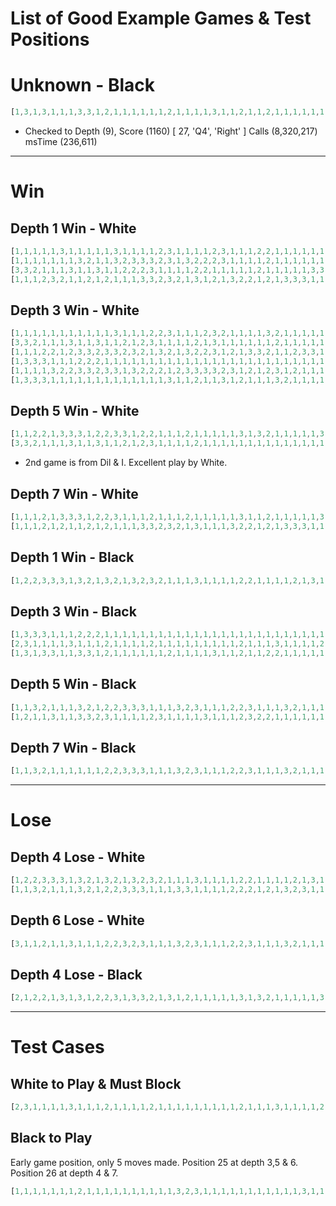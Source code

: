 # List of Good Example Games & Test Positions

# Unknown - Black

```javascript
[1,3,1,3,1,1,1,3,3,1,2,1,1,1,1,1,1,2,1,1,1,1,3,1,1,2,1,1,2,1,1,1,1,1,1,1]
```
 - Checked to Depth (9), Score (1160) [ 27, 'Q4', 'Right' ] Calls (8,320,217) msTime (236,611)

<hr>

# Win

## Depth 1 Win - White

```javascript
[1,1,1,1,1,3,1,1,1,1,1,3,1,1,1,1,2,3,1,1,1,1,2,3,1,1,1,2,2,1,1,1,1,1,1,1]
[1,1,1,1,1,1,1,3,2,1,1,3,2,3,3,3,2,3,1,3,2,2,2,3,1,1,1,1,2,1,1,1,1,1,1,1]
[3,3,2,1,1,1,3,1,1,3,1,1,2,2,2,3,1,1,1,1,2,2,1,1,1,1,1,2,1,1,1,1,1,3,3,1]
[1,1,1,2,3,2,1,1,2,1,2,1,1,1,3,3,2,3,2,1,3,1,2,1,3,2,2,1,2,1,3,3,3,1,1,1]
```

## Depth 3 Win - White

```javascript
[1,1,1,1,1,1,1,1,1,1,1,3,1,1,1,2,2,3,1,1,1,2,3,2,1,1,1,1,3,2,1,1,1,1,1,3]
[3,3,2,1,1,1,3,1,1,3,1,1,2,1,2,3,1,1,1,1,2,1,3,1,1,1,1,1,1,2,1,1,1,1,1,2]
[1,1,1,2,2,1,2,3,3,2,3,3,2,3,2,1,3,2,1,3,2,2,3,1,2,1,3,3,2,1,1,2,3,3,1,1]
[1,3,3,3,1,1,1,2,2,2,1,1,1,1,1,1,1,1,1,1,1,1,1,1,1,1,1,1,1,1,1,1,1,1,1,1]
[1,1,1,1,3,2,2,3,3,2,3,3,1,3,2,2,2,1,2,3,3,3,3,2,3,1,2,1,2,3,1,2,1,1,1,1]
[1,3,3,3,1,1,1,1,1,1,1,1,1,1,1,1,1,3,1,1,2,1,1,3,1,2,1,1,1,3,2,1,1,1,1,1]
```

## Depth 5 Win - White

```javascript
[1,1,2,2,1,3,3,3,1,2,2,3,3,1,2,2,1,1,1,2,1,1,1,1,1,3,1,3,2,1,1,1,1,1,3,1]
[3,3,2,1,1,1,3,1,1,3,1,1,2,1,2,3,1,1,1,1,2,1,1,1,1,1,1,1,1,1,1,1,1,1,1,2]
```

 - 2nd game is from Dil & I. Excellent play by White.

## Depth 7 Win - White

```javascript
[1,1,1,2,1,3,3,3,1,2,2,3,1,1,1,2,1,1,1,2,1,1,1,1,1,3,1,1,2,1,1,1,1,1,3,1]
[1,1,1,2,1,2,1,1,2,1,2,1,1,1,3,3,2,3,2,1,3,1,1,1,3,2,2,1,2,1,3,3,3,1,1,1]
```

## Depth 1 Win - Black

```javascript
[1,2,2,3,3,3,1,3,2,1,3,2,1,3,2,3,2,1,1,1,3,1,1,1,1,2,2,1,1,1,1,2,1,3,1,1]
```

## Depth 3 Win - Black

```javascript
[1,3,3,3,1,1,1,2,2,2,1,1,1,1,1,1,1,1,1,1,1,1,1,1,1,1,1,1,1,1,1,1,1,1,1,1]
[2,3,1,1,1,1,3,1,1,1,2,1,1,1,1,2,1,1,1,1,1,1,1,1,1,2,1,1,1,3,1,1,1,1,2,3]
[1,3,1,3,3,1,1,3,3,1,2,1,1,1,1,1,1,2,1,1,1,1,3,1,1,2,1,1,2,2,1,1,1,1,1,1]
```

## Depth 5 Win - Black

```javascript
[1,1,3,2,1,1,1,3,2,1,2,2,3,3,3,1,1,1,3,2,3,1,1,1,2,2,3,1,1,1,3,2,1,1,1,1]
[1,2,1,1,3,1,1,3,3,2,3,1,1,1,1,2,3,1,1,1,1,3,1,1,1,2,3,2,2,1,1,1,1,1,1,1]
```

## Depth 7 Win - Black

```javascript
[1,1,3,2,1,1,1,1,1,1,2,2,3,3,3,1,1,1,3,2,3,1,1,1,2,2,3,1,1,1,3,2,1,1,1,1]
```

<hr>

# Lose

## Depth 4 Lose - White

```javascript
[1,2,2,3,3,3,1,3,2,1,3,2,1,3,2,3,2,1,1,1,3,1,1,1,1,2,2,1,1,1,1,2,1,3,1,1]
[1,1,3,2,1,1,1,3,2,1,2,2,3,3,3,1,1,1,3,3,1,1,1,1,2,2,2,1,2,1,3,2,3,1,1,1]
```

## Depth 6 Lose - White

```javascript
[3,1,1,2,1,1,3,1,1,1,2,2,3,2,3,1,1,1,3,2,3,1,1,1,2,2,3,1,1,1,3,2,1,1,1,1]
```

## Depth 4 Lose - Black

```javascript
[2,1,2,2,1,3,1,3,1,2,2,3,1,3,3,2,1,3,1,2,1,1,1,1,1,3,1,3,2,1,1,1,1,1,3,1]
```

<hr>

# Test Cases

## White to Play & Must Block

```javascript
[2,3,1,1,1,1,3,1,1,1,2,1,1,1,1,2,1,1,1,1,1,1,1,1,1,2,1,1,1,3,1,1,1,1,2,3]
```

## Black to Play

Early game position, only 5 moves made. Position 25 at depth 3,5 & 6. Position 26 at depth 4 & 7.

```javascript
[1,1,1,1,1,1,1,2,1,1,1,1,1,1,1,1,1,1,3,2,3,1,1,1,1,1,1,1,1,1,1,1,3,1,1,1]
```